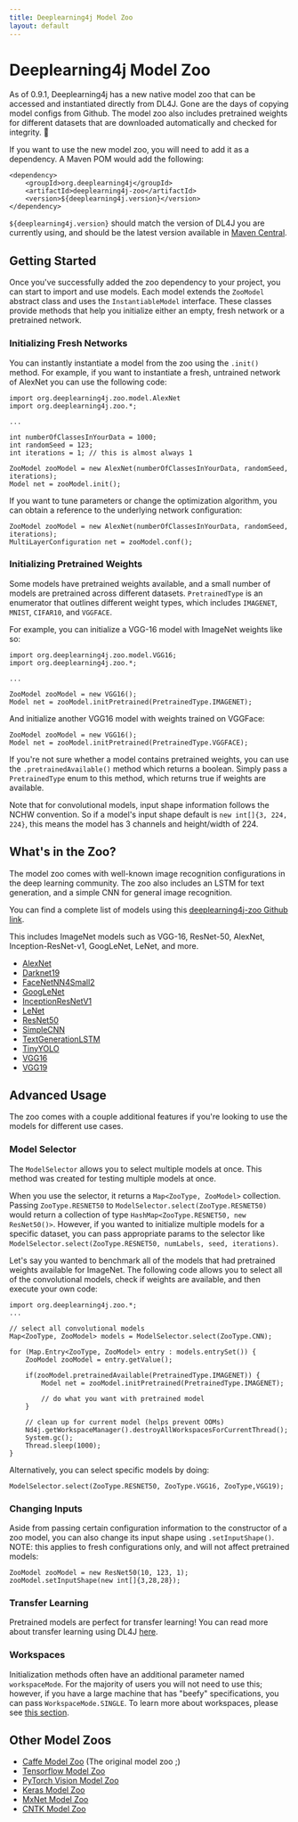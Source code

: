 ```yaml
---
title: Deeplearning4j Model Zoo
layout: default
---
```


# Deeplearning4j Model Zoo

As of 0.9.1, Deeplearning4j has a new native model zoo that can be accessed and instantiated directly from DL4J. Gone are the days of copying model configs from Github. The model zoo also includes pretrained weights for different datasets that are downloaded automatically and checked for integrity. 🚀

If you want to use the new model zoo, you will need to add it as a dependency. A Maven POM would add the following:

```
<dependency>
    <groupId>org.deeplearning4j</groupId>
    <artifactId>deeplearning4j-zoo</artifactId>
    <version>${deeplearning4j.version}</version>
</dependency>
```

`${deeplearning4j.version}` should match the version of DL4J you are currently using, and should be the latest version available in [Maven Central](https://search.maven.org/#search%7Cga%7C1%7Ca%3A%22deeplearning4j-zoo%22).

## Getting Started

Once you've successfully added the zoo dependency to your project, you can start to import and use models. Each model extends the `ZooModel` abstract class and uses the `InstantiableModel` interface. These classes provide methods that help you initialize either an empty, fresh network or a pretrained network.

### Initializing Fresh Networks

You can instantly instantiate a model from the zoo using the `.init()` method. For example, if you want to instantiate a fresh, untrained network of AlexNet you can use the following code:

```
import org.deeplearning4j.zoo.model.AlexNet
import org.deeplearning4j.zoo.*;

...

int numberOfClassesInYourData = 1000;
int randomSeed = 123;
int iterations = 1; // this is almost always 1

ZooModel zooModel = new AlexNet(numberOfClassesInYourData, randomSeed, iterations);
Model net = zooModel.init();
```

If you want to tune parameters or change the optimization algorithm, you can obtain a reference to the underlying network configuration:

```
ZooModel zooModel = new AlexNet(numberOfClassesInYourData, randomSeed, iterations);
MultiLayerConfiguration net = zooModel.conf();
```

### Initializing Pretrained Weights

Some models have pretrained weights available, and a small number of models are pretrained across different datasets. `PretrainedType` is an enumerator that outlines different weight types, which includes `IMAGENET`, `MNIST`, `CIFAR10`, and `VGGFACE`.

For example, you can initialize a VGG-16 model with ImageNet weights like so:

```
import org.deeplearning4j.zoo.model.VGG16;
import org.deeplearning4j.zoo.*;

...

ZooModel zooModel = new VGG16();
Model net = zooModel.initPretrained(PretrainedType.IMAGENET);
```

And initialize another VGG16 model with weights trained on VGGFace:

```
ZooModel zooModel = new VGG16();
Model net = zooModel.initPretrained(PretrainedType.VGGFACE);
```

If you're not sure whether a model contains pretrained weights, you can use the `.pretrainedAvailable()` method which returns a boolean. Simply pass a `PretrainedType` enum to this method, which returns true if weights are available.

Note that for convolutional models, input shape information follows the NCHW convention. So if a model's input shape default is `new int[]{3, 224, 224}`, this means the model has 3 channels and height/width of 224.



## What's in the Zoo?

The model zoo comes with well-known image recognition configurations in the deep learning community. The zoo also includes an LSTM for text generation, and a simple CNN for general image recognition.

You can find a complete list of models using this [deeplearning4j-zoo Github link](https://github.com/deeplearning4j/deeplearning4j/tree/master/deeplearning4j/deeplearning4j-zoo/src/main/java/org/deeplearning4j/zoo/model).

This includes ImageNet models such as VGG-16, ResNet-50, AlexNet, Inception-ResNet-v1, GoogLeNet, LeNet, and more. 

* [AlexNet](https://github.com/deeplearning4j/deeplearning4j/blob/master/deeplearning4j/deeplearning4j-zoo/src/main/java/org/deeplearning4j/zoo/model/AlexNet.java)	
* [Darknet19](https://github.com/deeplearning4j/deeplearning4j/blob/master/deeplearning4j/deeplearning4j-zoo/src/main/java/org/deeplearning4j/zoo/model/Darknet19.java)	
* [FaceNetNN4Small2](https://github.com/deeplearning4j/deeplearning4j/blob/master/deeplearning4j/deeplearning4j-zoo/src/main/java/org/deeplearning4j/zoo/model/FaceNetNN4Small2.java)	
* [GoogLeNet](https://github.com/deeplearning4j/deeplearning4j/blob/master/deeplearning4j/deeplearning4j-zoo/src/main/java/org/deeplearning4j/zoo/model/GoogLeNet.java)	
* [InceptionResNetV1](https://github.com/deeplearning4j/deeplearning4j/blob/master/deeplearning4j/deeplearning4j-zoo/src/main/java/org/deeplearning4j/zoo/model/InceptionResNetV1.java)	
* [LeNet](https://github.com/deeplearning4j/deeplearning4j/blob/master/deeplearning4j/deeplearning4j-zoo/src/main/java/org/deeplearning4j/zoo/model/LeNet.java)
* [ResNet50](https://github.com/deeplearning4j/deeplearning4j/blob/master/deeplearning4j/deeplearning4j-zoo/src/main/java/org/deeplearning4j/zoo/model/ResNet50.java)
* [SimpleCNN](https://github.com/deeplearning4j/deeplearning4j/blob/master/deeplearning4j/deeplearning4j-zoo/src/main/java/org/deeplearning4j/zoo/model/SimpleCNN.java)
* [TextGenerationLSTM](https://github.com/deeplearning4j/deeplearning4j/blob/master/deeplearning4j/deeplearning4j-zoo/src/main/java/org/deeplearning4j/zoo/model/TextGenerationLSTM.java)
* [TinyYOLO](https://github.com/deeplearning4j/deeplearning4j/blob/master/deeplearning4j/deeplearning4j-zoo/src/main/java/org/deeplearning4j/zoo/model/TinyYOLO.java)
* [VGG16](https://github.com/deeplearning4j/deeplearning4j/blob/master/deeplearning4j/deeplearning4j-zoo/src/main/java/org/deeplearning4j/zoo/model/VGG16.java)	
* [VGG19](https://github.com/deeplearning4j/deeplearning4j/blob/master/deeplearning4j/deeplearning4j-zoo/src/main/java/org/deeplearning4j/zoo/model/VGG19.java)

## Advanced Usage

The zoo comes with a couple additional features if you're looking to use the models for different use cases.

### Model Selector

The `ModelSelector` allows you to select multiple models at once. This method was created for testing multiple models at once.

When you use the selector, it returns a `Map<ZooType, ZooModel>` collection. Passing `ZooType.RESNET50` to `ModelSelector.select(ZooType.RESNET50)` would return a collection of type `HashMap<ZooType.RESNET50, new ResNet50()>`. However, if you wanted to initialize multiple models for a specific dataset, you can pass appropriate params to the selector like `ModelSelector.select(ZooType.RESNET50, numLabels, seed, iterations)`.

Let's say you wanted to benchmark all of the models that had pretrained weights available for ImageNet. The following code allows you to select all of the convolutional models, check if weights are available, and then execute your own code:

```
import org.deeplearning4j.zoo.*;
...

// select all convolutional models
Map<ZooType, ZooModel> models = ModelSelector.select(ZooType.CNN);

for (Map.Entry<ZooType, ZooModel> entry : models.entrySet()) {
    ZooModel zooModel = entry.getValue();

    if(zooModel.pretrainedAvailable(PretrainedType.IMAGENET)) {
        Model net = zooModel.initPretrained(PretrainedType.IMAGENET);

        // do what you want with pretrained model
    }

    // clean up for current model (helps prevent OOMs)
    Nd4j.getWorkspaceManager().destroyAllWorkspacesForCurrentThread();
    System.gc();
    Thread.sleep(1000);
}
```

Alternatively, you can select specific models by doing:

```
ModelSelector.select(ZooType.RESNET50, ZooType.VGG16, ZooType,VGG19);
```

### Changing Inputs

Aside from passing certain configuration information to the constructor of a zoo model, you can also change its input shape using `.setInputShape()`. NOTE: this applies to fresh configurations only, and will not affect pretrained models:

```
ZooModel zooModel = new ResNet50(10, 123, 1);
zooModel.setInputShape(new int[]{3,28,28});
```

### Transfer Learning

Pretrained models are perfect for transfer learning! You can read more about transfer learning using DL4J [here](https://deeplearning4j.org/transfer-learning).

### Workspaces

Initialization methods often have an additional parameter named `workspaceMode`. For the majority of users you will not need to use this; however, if you have a large machine that has "beefy" specifications, you can pass `WorkspaceMode.SINGLE`. To learn more about workspaces, please see [this section](https://deeplearning4j.org/workspaces).

## Other Model Zoos

* [Caffe Model Zoo](https://github.com/BVLC/caffe/wiki/Model-Zoo) (The original model zoo ;)
* [Tensorflow Model Zoo](https://github.com/tensorflow/models)
* [PyTorch Vision Model Zoo](https://github.com/pytorch/vision/tree/master/torchvision)
* [Keras Model Zoo](https://github.com/fchollet/deep-learning-models)
* [MxNet Model Zoo](https://mxnet.apache.org/model_zoo/index.html)
* [CNTK Model Zoo](https://www.microsoft.com/en-us/cognitive-toolkit/features/model-gallery/)
